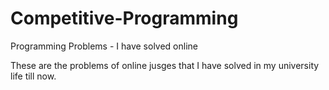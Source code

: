 # Competitive-Programming
Programming Problems - I have solved online

These are the problems of online jusges that I have solved in my university life till now.

